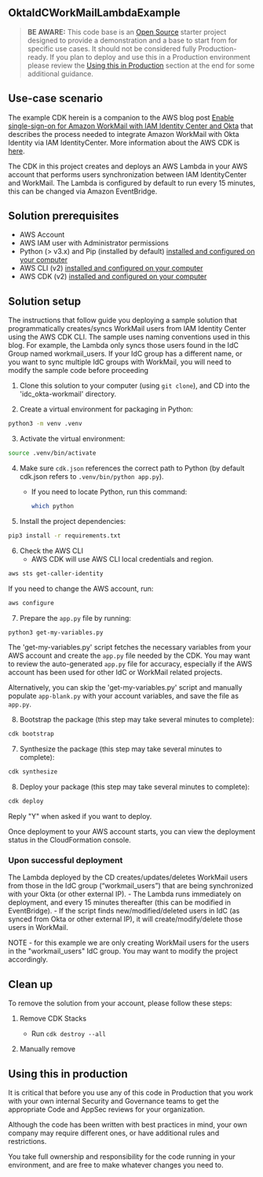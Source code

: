 ## OktaIdCWorkMailLambdaExample

>**BE AWARE:** This code base is an [Open Source](LICENSE) starter project designed to provide a demonstration and a base to start from for specific use cases.
It should not be considered fully Production-ready.
If you plan to deploy and use this in a Production environment please review the [Using this in Production](#using-this-in-production) section at the end for some additional guidance.

## Use-case scenario
The example CDK herein is a companion to the AWS blog post [Enable single-sign-on for Amazon WorkMail with IAM Identity Center and Okta](https://comingsoon) that describes the process needed to integrate Amazon WorkMail with Okta Identity via IAM IdentityCenter. More information about the AWS CDK is [here](https://aws.amazon.com/cdk/).

The CDK in this project creates and deploys an AWS Lambda in your AWS account that performs users synchronization between IAM IdentityCenter and WorkMail. The Lambda is configured by default to run every 15 minutes, this can be changed via Amazon EventBridge.

## Solution prerequisites
* AWS Account
* AWS IAM user with Administrator permissions
* Python (> v3.x) and Pip (installed by default) [installed and configured on your computer](https://www.python.org/downloads/)
* AWS CLI (v2) [installed and configured on your computer](https://docs.aws.amazon.com/cli/latest/userguide/getting-started-install.html)
* AWS CDK (v2) [installed and configured on your computer](https://docs.aws.amazon.com/cdk/v2/guide/getting_started.html#getting_started_install)

## Solution setup

The instructions that follow guide you deploying a sample solution that programmatically creates/syncs WorkMail users from IAM Identity Center using the AWS CDK CLI. The sample uses naming conventions used in this blog. For example, the Lambda only syncs those users found in the IdC Group named workmail_users. If your IdC group has a different name, or you want to sync multiple IdC groups with WorkMail, you will need to modify the sample code before proceeding

1. Clone this solution to your computer (using `git clone`), and CD into the  'idc_okta-workmail' directory.

2. Create a virtual environment for packaging in Python:

```bash
python3 -m venv .venv
```

3. Activate the virtual environment:

```bash
source .venv/bin/activate
```

4. Make sure `cdk.json` references the correct path to Python (by default cdk.json refers to `.venv/bin/python app.py`).
    - If you need to locate Python, run this command:

        ```bash
        which python
        ```

5. Install the project dependencies:

```bash
pip3 install -r requirements.txt
```

6. Check the AWS CLI
    - AWS CDK will use AWS CLI local credentials and region.

```bash
aws sts get-caller-identity
```

If you need to change the AWS account, run:

```bash
aws configure
```

7. Prepare the `app.py` file by running:

```bash
python3 get-my-variables.py
```

The 'get-my-variables.py' script fetches the necessary variables from your AWS account and create the `app.py` file needed by the CDK. You may want to review the auto-generated `app.py` file for accuracy, especially if the AWS account has been used for other IdC or WorkMail related projects.

Alternatively, you can skip the 'get-my-variables.py' script and manually populate `app-blank.py` with your account variables, and save the file as `app.py`.

8. Bootstrap the package (this step may take several minutes to complete):

```bash
cdk bootstrap
```

7. Synthesize the package (this step may take several minutes to complete):

```bash
cdk synthesize
```

8. Deploy your package (this step may take several minutes to complete):

```bash
cdk deploy
```

Reply "Y" when asked if you want to deploy.

Once deployment to your AWS account starts, you can view the deployment status in the CloudFormation console.

### Upon successful deployment

The Lambda deployed by the CD creates/updates/deletes WorkMail users from those in the IdC group (“workmail_users”) that are being synchronized with your Okta (or other external IP).
    - The Lambda runs immediately on deployment, and every 15 minutes thereafter (this can be modified in EventBridge).
    - If the script finds new/modified/deleted users in IdC (as synced from Okta or other external IP), it will create/modify/delete those users in WorkMail.

NOTE - for this example we are only creating WorkMail users for the users in the "workmail_users" IdC group. You may want to modify the project accordingly.


## Clean up

To remove the solution from your account, please follow these steps:

1. Remove CDK Stacks
    - Run `cdk destroy --all`

2. Manually remove 

## Using this in production

It is critical that before you use any of this code in Production that you work with your own internal Security and Governance teams to get the appropriate Code and AppSec reviews for your organization. 

Although the code has been written with best practices in mind, your own company may require different ones, or have additional rules and restrictions.

You take full ownership and responsibility for the code running in your environment, and are free to make whatever changes you need to.